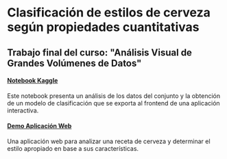 # Clasificación de estilos de cerveza según propiedades cuantitativas

## Trabajo final del curso: "Análisis Visual de Grandes Volúmenes de Datos"



#### [Notebook Kaggle](https://www.kaggle.com/matiasmiche/brewers-friend-recipes-analysis)
Este notebook presenta un análisis de los datos del conjunto y la obtención de un modelo de clasificación que se exporta al frontend de una aplicación interactiva.

#### [Demo Aplicación Web](https://vis-uns.herokuapp.com/)
Una aplicación web para analizar una receta de cerveza y determinar el estilo apropiado en base a sus características.